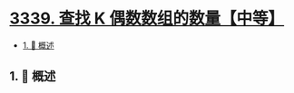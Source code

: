 # [3339. 查找 K 偶数数组的数量【中等】](https://github.com/tnotesjs/TNotes.leetcode/tree/main/notes/3339.%20%E6%9F%A5%E6%89%BE%20K%20%E5%81%B6%E6%95%B0%E6%95%B0%E7%BB%84%E7%9A%84%E6%95%B0%E9%87%8F%E3%80%90%E4%B8%AD%E7%AD%89%E3%80%91)

<!-- region:toc -->

- [1. 📝 概述](#1--概述)

<!-- endregion:toc -->

## 1. 📝 概述
